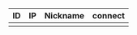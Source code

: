 | ID  | IP  | Nickname | connect |
| --- | --- | -------- | ------------ |
|     |     |          |              |